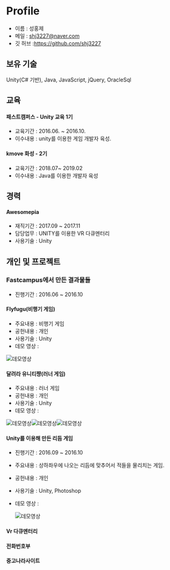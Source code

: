 # Profile

 - 이름 : 성홍제
 - 메일 : shj3227@naver.com
 - 깃 허브 :https://github.com/shj3227
 
 ## 보유 기술
 
 Unity(C# 기반), Java, JavaScript, jQuery, OracleSql
 
 ## 교육
 
 #### 패스트캠퍼스 -  Unity 교육 1기
 * 교육기간 : 2016.06. ~ 2016.10.
 * 이수내용 : unity를 이용한 게임 개발자 육성.
 
 #### kmove 화성 - 2기
 * 교육기간 : 2018.07~ 2019.02
 * 이수내용 : Java를 이용한 개발자 육성
 
 ## 경력
 #### Awesomepia 

 - 재직기간 : 2017.09 ~ 2017.11
 - 담당업무 : UNITY를 이용한 VR 다큐멘터리
 - 사용기술 : Unity
 
 ## 개인 및 프로젝트
 
  ### Fastcampus에서 만든 결과물들
 
  - 진행기간 : 2016.06 ~ 2016.10
 
  #### Flyfugu(비행기 게임)
  - 주요내용 : 비행기 게임
  - 공헌내용 : 개인
  - 사용기술 : Unity
  - 데모 영상 : 
 
   ![데모영상](https://github.com/shj3227/Profile/blob/master/ProjectImage/FirstGame_Flyfugu.gif)
   
   #### 달려라 유니티쨩(러너 게임)
  - 주요내용 : 러너 게임
  - 공헌내용 : 개인
  - 사용기술 : Unity
  - 데모 영상 : 
 
   ![데모영상](https://github.com/shj3227/Profile/blob/master/ProjectImage/UnityRunnerGame_Start.gif)![데모영상](https://github.com/shj3227/Profile/blob/master/ProjectImage/UnityRunnerGame_Play.gif)![데모영상](https://github.com/shj3227/Profile/blob/master/ProjectImage/UnityRunnerGame_End.gif)
 
 #### Unity를 이용해 만든 리듬 게임
 
 - 진행기간 : 2016.09 ~ 2016.10
 - 주요내용 : 상하좌우에 나오는 리듬에 맞추어서 적들을 물리치는 게임.
 - 공헌내용 : 개인
 - 사용기술 : Unity, Photoshop
 - 데모 영상 : 
 
   ![데모영상](https://github.com/shj3227/Profile/blob/master/ProjectImage/UnityRhythmGame.gif)
 
 #### Vr 다큐멘터리
 
 #### 전화번호부
 
 #### 중고나라사이트
 
 
 
